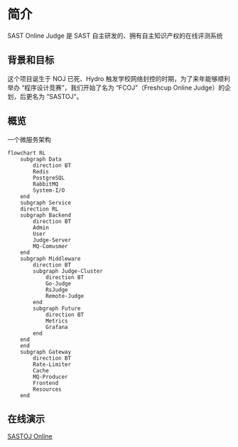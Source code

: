 # 简介

SAST Online Judge 是 SAST 自主研发的、拥有自主知识产权的在线评测系统

## 背景和目标

这个项目诞生于 NOJ 已死、Hydro 触发学校网络封控的时期，为了来年能够顺利举办 “程序设计竞赛”，我们开始了名为 “FCOJ”（Freshcup Online Judge）的企划，后更名为 “SASTOJ”。

## 概览

一个微服务架构

``` mermaid
flowchart RL
    subgraph Data
        direction BT
        Redis
        PostgreSQL
        RabbitMQ
        System-I/O
    end
    subgraph Service
    direction RL
    subgraph Backend
        direction BT
        Admin
        User
        Judge-Server
        MQ-Comusmer
    end
    subgraph Middleware
        direction BT
        subgraph Judge-Cluster
            direction BT
            Go-Judge
            RsJudge
            Remote-Judge
        end
        subgraph Future
            direction BT
            Metrics
            Grafana
        end
    end
    end
    subgraph Gateway
        direction BT
        Rate-Limiter
        Cache
        MQ-Producer
        Frontend
        Resources
    end
```

## 在线演示

[SASTOJ Online](https://acm.sast.fun)
